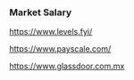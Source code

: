 ### Market Salary

https://www.levels.fyi/

https://www.payscale.com/

https://www.glassdoor.com.mx
